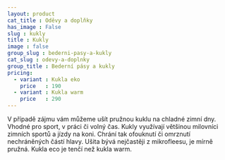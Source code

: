 ```yaml
---
layout: product
cat_title : Oděvy a doplňky
has_image : False
slug : kukly
title : Kukly
image : false
group_slug : bederni-pasy-a-kukly
cat_slug : odevy-a-doplnky
group_title : Bederní pásy a kukly
pricing:
  - variant : Kukla eko
    price   : 190
  - variant : Kukla warm
    price   : 290
---
```


V případě zájmu vám můžeme ušít pružnou kuklu na chladné zimní dny. Vhodné pro sport, v práci či volný čas. Kukly využívají většinou milovníci zimních sportů a jízdy na koni. Chrání tak ofouknutí či omrznutí nechráněných částí hlavy. Ušita bývá nejčastěji z mikrofleesu, je mírně pružná. Kukla eco je tenčí než kukla warm.

